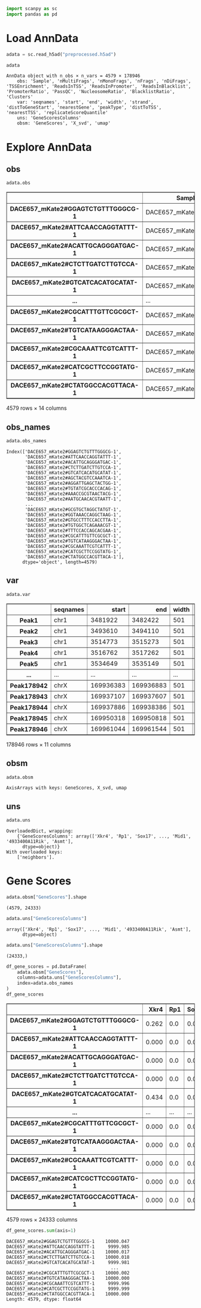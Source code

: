 ```python
import scanpy as sc
import pandas as pd
```

# Load AnnData


```python
adata = sc.read_h5ad("preprocessed.h5ad")
```


```python
adata
```




    AnnData object with n_obs × n_vars = 4579 × 178946
        obs: 'Sample', 'nMultiFrags', 'nMonoFrags', 'nFrags', 'nDiFrags', 'TSSEnrichment', 'ReadsInTSS', 'ReadsInPromoter', 'ReadsInBlacklist', 'PromoterRatio', 'PassQC', 'NucleosomeRatio', 'BlacklistRatio', 'Clusters'
        var: 'seqnames', 'start', 'end', 'width', 'strand', 'distToGeneStart', 'nearestGene', 'peakType', 'distToTSS', 'nearestTSS', 'replicateScoreQuantile'
        uns: 'GeneScoresColumns'
        obsm: 'GeneScores', 'X_svd', 'umap'



# Explore AnnData

## obs


```python
adata.obs
```




<div>
<style scoped>
    .dataframe tbody tr th:only-of-type {
        vertical-align: middle;
    }

    .dataframe tbody tr th {
        vertical-align: top;
    }

    .dataframe thead th {
        text-align: right;
    }
</style>
<table border="1" class="dataframe">
  <thead>
    <tr style="text-align: right;">
      <th></th>
      <th>Sample</th>
      <th>nMultiFrags</th>
      <th>nMonoFrags</th>
      <th>nFrags</th>
      <th>nDiFrags</th>
      <th>TSSEnrichment</th>
      <th>ReadsInTSS</th>
      <th>ReadsInPromoter</th>
      <th>ReadsInBlacklist</th>
      <th>PromoterRatio</th>
      <th>PassQC</th>
      <th>NucleosomeRatio</th>
      <th>BlacklistRatio</th>
      <th>Clusters</th>
    </tr>
  </thead>
  <tbody>
    <tr>
      <th>DACE657_mKate2#GGAGTCTGTTTGGGCG-1</th>
      <td>DACE657_mKate2</td>
      <td>127326</td>
      <td>380482</td>
      <td>956946</td>
      <td>449138</td>
      <td>2.936</td>
      <td>11325</td>
      <td>66220</td>
      <td>37633</td>
      <td>0.034600</td>
      <td>1</td>
      <td>1.515089</td>
      <td>0.019663</td>
      <td>C4</td>
    </tr>
    <tr>
      <th>DACE657_mKate2#ATTCAACCAGGTATTT-1</th>
      <td>DACE657_mKate2</td>
      <td>57136</td>
      <td>633366</td>
      <td>861039</td>
      <td>170537</td>
      <td>1.119</td>
      <td>3236</td>
      <td>32952</td>
      <td>36300</td>
      <td>0.019135</td>
      <td>1</td>
      <td>0.359465</td>
      <td>0.021079</td>
      <td>C2</td>
    </tr>
    <tr>
      <th>DACE657_mKate2#ACATTGCAGGGATGAC-1</th>
      <td>DACE657_mKate2</td>
      <td>57182</td>
      <td>600534</td>
      <td>823762</td>
      <td>166046</td>
      <td>1.938</td>
      <td>6229</td>
      <td>47176</td>
      <td>33188</td>
      <td>0.028634</td>
      <td>1</td>
      <td>0.371716</td>
      <td>0.020144</td>
      <td>C14</td>
    </tr>
    <tr>
      <th>DACE657_mKate2#CTCTTGATCTTGTCCA-1</th>
      <td>DACE657_mKate2</td>
      <td>22834</td>
      <td>697688</td>
      <td>819298</td>
      <td>98776</td>
      <td>2.809</td>
      <td>9524</td>
      <td>57701</td>
      <td>32171</td>
      <td>0.035214</td>
      <td>1</td>
      <td>0.174304</td>
      <td>0.019633</td>
      <td>C2</td>
    </tr>
    <tr>
      <th>DACE657_mKate2#GTCATCACATGCATAT-1</th>
      <td>DACE657_mKate2</td>
      <td>105585</td>
      <td>332298</td>
      <td>642036</td>
      <td>204153</td>
      <td>10.578</td>
      <td>51937</td>
      <td>225568</td>
      <td>19204</td>
      <td>0.175666</td>
      <td>1</td>
      <td>0.932109</td>
      <td>0.014956</td>
      <td>C4</td>
    </tr>
    <tr>
      <th>...</th>
      <td>...</td>
      <td>...</td>
      <td>...</td>
      <td>...</td>
      <td>...</td>
      <td>...</td>
      <td>...</td>
      <td>...</td>
      <td>...</td>
      <td>...</td>
      <td>...</td>
      <td>...</td>
      <td>...</td>
      <td>...</td>
    </tr>
    <tr>
      <th>DACE657_mKate2#CGCATTTGTTCGCGCT-1</th>
      <td>DACE657_mKate2</td>
      <td>66</td>
      <td>575</td>
      <td>1002</td>
      <td>361</td>
      <td>2.871</td>
      <td>29</td>
      <td>125</td>
      <td>32</td>
      <td>0.062375</td>
      <td>1</td>
      <td>0.742609</td>
      <td>0.015968</td>
      <td>C14</td>
    </tr>
    <tr>
      <th>DACE657_mKate2#TGTCATAAGGGACTAA-1</th>
      <td>DACE657_mKate2</td>
      <td>59</td>
      <td>526</td>
      <td>1002</td>
      <td>417</td>
      <td>4.059</td>
      <td>41</td>
      <td>186</td>
      <td>36</td>
      <td>0.092814</td>
      <td>1</td>
      <td>0.904943</td>
      <td>0.017964</td>
      <td>C14</td>
    </tr>
    <tr>
      <th>DACE657_mKate2#CGCAAATTCGTCATTT-1</th>
      <td>DACE657_mKate2</td>
      <td>87</td>
      <td>625</td>
      <td>1001</td>
      <td>289</td>
      <td>15.239</td>
      <td>177</td>
      <td>626</td>
      <td>41</td>
      <td>0.312687</td>
      <td>1</td>
      <td>0.601600</td>
      <td>0.020480</td>
      <td>C15</td>
    </tr>
    <tr>
      <th>DACE657_mKate2#CATCGCTTCCGGTATG-1</th>
      <td>DACE657_mKate2</td>
      <td>62</td>
      <td>548</td>
      <td>1000</td>
      <td>390</td>
      <td>4.356</td>
      <td>44</td>
      <td>169</td>
      <td>24</td>
      <td>0.084500</td>
      <td>1</td>
      <td>0.824818</td>
      <td>0.012000</td>
      <td>C14</td>
    </tr>
    <tr>
      <th>DACE657_mKate2#CTATGGCCACGTTACA-1</th>
      <td>DACE657_mKate2</td>
      <td>109</td>
      <td>382</td>
      <td>1000</td>
      <td>509</td>
      <td>2.871</td>
      <td>29</td>
      <td>111</td>
      <td>46</td>
      <td>0.055500</td>
      <td>1</td>
      <td>1.617801</td>
      <td>0.023000</td>
      <td>C14</td>
    </tr>
  </tbody>
</table>
<p>4579 rows × 14 columns</p>
</div>



## obs_names


```python
adata.obs_names
```




    Index(['DACE657_mKate2#GGAGTCTGTTTGGGCG-1',
           'DACE657_mKate2#ATTCAACCAGGTATTT-1',
           'DACE657_mKate2#ACATTGCAGGGATGAC-1',
           'DACE657_mKate2#CTCTTGATCTTGTCCA-1',
           'DACE657_mKate2#GTCATCACATGCATAT-1',
           'DACE657_mKate2#AGCTACGTCCAAATCA-1',
           'DACE657_mKate2#AGGATTGAGCTACTGG-1',
           'DACE657_mKate2#TGTATCGCACCCACAG-1',
           'DACE657_mKate2#AAACCGCGTAACTACG-1',
           'DACE657_mKate2#AATGCAACACGTAATT-1',
           ...
           'DACE657_mKate2#GCGTGCTAGGCTATGT-1',
           'DACE657_mKate2#GGTAAACCAGGCTAAG-1',
           'DACE657_mKate2#GTGCCTTTCCACCTTA-1',
           'DACE657_mKate2#TGTGGCTCAGAAACGT-1',
           'DACE657_mKate2#TTTCCACCAGCACGAA-1',
           'DACE657_mKate2#CGCATTTGTTCGCGCT-1',
           'DACE657_mKate2#TGTCATAAGGGACTAA-1',
           'DACE657_mKate2#CGCAAATTCGTCATTT-1',
           'DACE657_mKate2#CATCGCTTCCGGTATG-1',
           'DACE657_mKate2#CTATGGCCACGTTACA-1'],
          dtype='object', length=4579)



## var


```python
adata.var
```




<div>
<style scoped>
    .dataframe tbody tr th:only-of-type {
        vertical-align: middle;
    }

    .dataframe tbody tr th {
        vertical-align: top;
    }

    .dataframe thead th {
        text-align: right;
    }
</style>
<table border="1" class="dataframe">
  <thead>
    <tr style="text-align: right;">
      <th></th>
      <th>seqnames</th>
      <th>start</th>
      <th>end</th>
      <th>width</th>
      <th>strand</th>
      <th>distToGeneStart</th>
      <th>nearestGene</th>
      <th>peakType</th>
      <th>distToTSS</th>
      <th>nearestTSS</th>
      <th>replicateScoreQuantile</th>
    </tr>
  </thead>
  <tbody>
    <tr>
      <th>Peak1</th>
      <td>chr1</td>
      <td>3481922</td>
      <td>3482422</td>
      <td>501</td>
      <td>*</td>
      <td>267690</td>
      <td>Xkr4</td>
      <td>Intronic</td>
      <td>176731</td>
      <td>uc007afg.1</td>
      <td>0.114</td>
    </tr>
    <tr>
      <th>Peak2</th>
      <td>chr1</td>
      <td>3493610</td>
      <td>3494110</td>
      <td>501</td>
      <td>*</td>
      <td>279378</td>
      <td>Xkr4</td>
      <td>Intronic</td>
      <td>165043</td>
      <td>uc007afg.1</td>
      <td>0.327</td>
    </tr>
    <tr>
      <th>Peak3</th>
      <td>chr1</td>
      <td>3514773</td>
      <td>3515273</td>
      <td>501</td>
      <td>*</td>
      <td>300541</td>
      <td>Xkr4</td>
      <td>Intronic</td>
      <td>143880</td>
      <td>uc007afg.1</td>
      <td>0.965</td>
    </tr>
    <tr>
      <th>Peak4</th>
      <td>chr1</td>
      <td>3516762</td>
      <td>3517262</td>
      <td>501</td>
      <td>*</td>
      <td>302530</td>
      <td>Xkr4</td>
      <td>Intronic</td>
      <td>141891</td>
      <td>uc007afg.1</td>
      <td>0.676</td>
    </tr>
    <tr>
      <th>Peak5</th>
      <td>chr1</td>
      <td>3534649</td>
      <td>3535149</td>
      <td>501</td>
      <td>*</td>
      <td>320417</td>
      <td>Xkr4</td>
      <td>Intronic</td>
      <td>124004</td>
      <td>uc007afg.1</td>
      <td>0.835</td>
    </tr>
    <tr>
      <th>...</th>
      <td>...</td>
      <td>...</td>
      <td>...</td>
      <td>...</td>
      <td>...</td>
      <td>...</td>
      <td>...</td>
      <td>...</td>
      <td>...</td>
      <td>...</td>
      <td>...</td>
    </tr>
    <tr>
      <th>Peak178942</th>
      <td>chrX</td>
      <td>169936383</td>
      <td>169936883</td>
      <td>501</td>
      <td>*</td>
      <td>251434</td>
      <td>Mid1</td>
      <td>Intronic</td>
      <td>9678</td>
      <td>uc009rcn.1</td>
      <td>0.113</td>
    </tr>
    <tr>
      <th>Peak178943</th>
      <td>chrX</td>
      <td>169937107</td>
      <td>169937607</td>
      <td>501</td>
      <td>*</td>
      <td>252158</td>
      <td>Mid1</td>
      <td>Intronic</td>
      <td>10402</td>
      <td>uc009rcn.1</td>
      <td>0.775</td>
    </tr>
    <tr>
      <th>Peak178944</th>
      <td>chrX</td>
      <td>169937886</td>
      <td>169938386</td>
      <td>501</td>
      <td>*</td>
      <td>252937</td>
      <td>Mid1</td>
      <td>Intronic</td>
      <td>11181</td>
      <td>uc009rcn.1</td>
      <td>0.586</td>
    </tr>
    <tr>
      <th>Peak178945</th>
      <td>chrX</td>
      <td>169950318</td>
      <td>169950818</td>
      <td>501</td>
      <td>*</td>
      <td>265369</td>
      <td>Mid1</td>
      <td>Intronic</td>
      <td>22316</td>
      <td>uc009rcn.1</td>
      <td>0.724</td>
    </tr>
    <tr>
      <th>Peak178946</th>
      <td>chrX</td>
      <td>169961044</td>
      <td>169961544</td>
      <td>501</td>
      <td>*</td>
      <td>276095</td>
      <td>Mid1</td>
      <td>Intronic</td>
      <td>11590</td>
      <td>uc009rcn.1</td>
      <td>0.668</td>
    </tr>
  </tbody>
</table>
<p>178946 rows × 11 columns</p>
</div>



## obsm


```python
adata.obsm
```




    AxisArrays with keys: GeneScores, X_svd, umap



## uns


```python
adata.uns
```




    OverloadedDict, wrapping:
    	{'GeneScoresColumns': array(['Xkr4', 'Rp1', 'Sox17', ..., 'Mid1', '4933400A11Rik', 'Asmt'],
          dtype=object)}
    With overloaded keys:
    	['neighbors'].



# Gene Scores


```python
adata.obsm["GeneScores"].shape
```




    (4579, 24333)




```python
adata.uns["GeneScoresColumns"]
```




    array(['Xkr4', 'Rp1', 'Sox17', ..., 'Mid1', '4933400A11Rik', 'Asmt'],
          dtype=object)




```python
adata.uns["GeneScoresColumns"].shape
```




    (24333,)




```python
df_gene_scores = pd.DataFrame(
    adata.obsm["GeneScores"],
    columns=adata.uns["GeneScoresColumns"],
    index=adata.obs_names
)
df_gene_scores
```




<div>
<style scoped>
    .dataframe tbody tr th:only-of-type {
        vertical-align: middle;
    }

    .dataframe tbody tr th {
        vertical-align: top;
    }

    .dataframe thead th {
        text-align: right;
    }
</style>
<table border="1" class="dataframe">
  <thead>
    <tr style="text-align: right;">
      <th></th>
      <th>Xkr4</th>
      <th>Rp1</th>
      <th>Sox17</th>
      <th>Mrpl15</th>
      <th>Lypla1</th>
      <th>Tcea1</th>
      <th>Rgs20</th>
      <th>Atp6v1h</th>
      <th>Oprk1</th>
      <th>Npbwr1</th>
      <th>...</th>
      <th>Prps2</th>
      <th>Frmpd4</th>
      <th>Msl3</th>
      <th>Arhgap6</th>
      <th>Amelx</th>
      <th>Hccs</th>
      <th>Gm15246</th>
      <th>Mid1</th>
      <th>4933400A11Rik</th>
      <th>Asmt</th>
    </tr>
  </thead>
  <tbody>
    <tr>
      <th>DACE657_mKate2#GGAGTCTGTTTGGGCG-1</th>
      <td>0.262</td>
      <td>0.0</td>
      <td>0.0</td>
      <td>0.000</td>
      <td>0.183</td>
      <td>0.000</td>
      <td>0.0</td>
      <td>0.130</td>
      <td>0.0</td>
      <td>0.0</td>
      <td>...</td>
      <td>0.0</td>
      <td>0.0</td>
      <td>0.000</td>
      <td>0.0</td>
      <td>0.0</td>
      <td>0.638</td>
      <td>0.693</td>
      <td>0.0</td>
      <td>0.0</td>
      <td>0.0</td>
    </tr>
    <tr>
      <th>DACE657_mKate2#ATTCAACCAGGTATTT-1</th>
      <td>0.000</td>
      <td>0.0</td>
      <td>0.0</td>
      <td>1.181</td>
      <td>1.605</td>
      <td>0.795</td>
      <td>0.0</td>
      <td>1.931</td>
      <td>0.0</td>
      <td>0.0</td>
      <td>...</td>
      <td>0.0</td>
      <td>0.0</td>
      <td>0.000</td>
      <td>0.0</td>
      <td>0.0</td>
      <td>2.799</td>
      <td>3.039</td>
      <td>0.0</td>
      <td>0.0</td>
      <td>0.0</td>
    </tr>
    <tr>
      <th>DACE657_mKate2#ACATTGCAGGGATGAC-1</th>
      <td>0.000</td>
      <td>0.0</td>
      <td>0.0</td>
      <td>0.983</td>
      <td>0.000</td>
      <td>1.323</td>
      <td>0.0</td>
      <td>0.237</td>
      <td>0.0</td>
      <td>0.0</td>
      <td>...</td>
      <td>0.0</td>
      <td>0.0</td>
      <td>0.814</td>
      <td>0.0</td>
      <td>0.0</td>
      <td>1.747</td>
      <td>1.897</td>
      <td>0.0</td>
      <td>0.0</td>
      <td>0.0</td>
    </tr>
    <tr>
      <th>DACE657_mKate2#CTCTTGATCTTGTCCA-1</th>
      <td>0.000</td>
      <td>0.0</td>
      <td>0.0</td>
      <td>0.322</td>
      <td>0.814</td>
      <td>0.806</td>
      <td>0.0</td>
      <td>0.807</td>
      <td>0.0</td>
      <td>0.0</td>
      <td>...</td>
      <td>0.0</td>
      <td>0.0</td>
      <td>0.000</td>
      <td>0.0</td>
      <td>0.0</td>
      <td>0.000</td>
      <td>0.000</td>
      <td>0.0</td>
      <td>0.0</td>
      <td>0.0</td>
    </tr>
    <tr>
      <th>DACE657_mKate2#GTCATCACATGCATAT-1</th>
      <td>0.434</td>
      <td>0.0</td>
      <td>0.0</td>
      <td>0.807</td>
      <td>0.303</td>
      <td>0.301</td>
      <td>0.0</td>
      <td>0.258</td>
      <td>0.0</td>
      <td>0.0</td>
      <td>...</td>
      <td>0.0</td>
      <td>0.0</td>
      <td>0.370</td>
      <td>0.0</td>
      <td>0.0</td>
      <td>0.529</td>
      <td>0.575</td>
      <td>0.0</td>
      <td>0.0</td>
      <td>0.0</td>
    </tr>
    <tr>
      <th>...</th>
      <td>...</td>
      <td>...</td>
      <td>...</td>
      <td>...</td>
      <td>...</td>
      <td>...</td>
      <td>...</td>
      <td>...</td>
      <td>...</td>
      <td>...</td>
      <td>...</td>
      <td>...</td>
      <td>...</td>
      <td>...</td>
      <td>...</td>
      <td>...</td>
      <td>...</td>
      <td>...</td>
      <td>...</td>
      <td>...</td>
      <td>...</td>
    </tr>
    <tr>
      <th>DACE657_mKate2#CGCATTTGTTCGCGCT-1</th>
      <td>0.000</td>
      <td>0.0</td>
      <td>0.0</td>
      <td>0.000</td>
      <td>0.000</td>
      <td>0.000</td>
      <td>0.0</td>
      <td>0.000</td>
      <td>0.0</td>
      <td>0.0</td>
      <td>...</td>
      <td>0.0</td>
      <td>0.0</td>
      <td>0.000</td>
      <td>0.0</td>
      <td>0.0</td>
      <td>97.786</td>
      <td>106.150</td>
      <td>0.0</td>
      <td>0.0</td>
      <td>0.0</td>
    </tr>
    <tr>
      <th>DACE657_mKate2#TGTCATAAGGGACTAA-1</th>
      <td>0.000</td>
      <td>0.0</td>
      <td>0.0</td>
      <td>0.000</td>
      <td>0.000</td>
      <td>0.000</td>
      <td>0.0</td>
      <td>0.000</td>
      <td>0.0</td>
      <td>0.0</td>
      <td>...</td>
      <td>0.0</td>
      <td>0.0</td>
      <td>0.000</td>
      <td>0.0</td>
      <td>0.0</td>
      <td>0.000</td>
      <td>0.000</td>
      <td>0.0</td>
      <td>0.0</td>
      <td>0.0</td>
    </tr>
    <tr>
      <th>DACE657_mKate2#CGCAAATTCGTCATTT-1</th>
      <td>0.000</td>
      <td>0.0</td>
      <td>0.0</td>
      <td>0.000</td>
      <td>0.000</td>
      <td>0.000</td>
      <td>0.0</td>
      <td>0.000</td>
      <td>0.0</td>
      <td>0.0</td>
      <td>...</td>
      <td>0.0</td>
      <td>0.0</td>
      <td>0.000</td>
      <td>0.0</td>
      <td>0.0</td>
      <td>0.000</td>
      <td>0.000</td>
      <td>0.0</td>
      <td>0.0</td>
      <td>0.0</td>
    </tr>
    <tr>
      <th>DACE657_mKate2#CATCGCTTCCGGTATG-1</th>
      <td>0.000</td>
      <td>0.0</td>
      <td>0.0</td>
      <td>0.000</td>
      <td>0.000</td>
      <td>0.000</td>
      <td>0.0</td>
      <td>0.000</td>
      <td>0.0</td>
      <td>0.0</td>
      <td>...</td>
      <td>0.0</td>
      <td>0.0</td>
      <td>0.000</td>
      <td>0.0</td>
      <td>0.0</td>
      <td>0.000</td>
      <td>0.000</td>
      <td>0.0</td>
      <td>0.0</td>
      <td>0.0</td>
    </tr>
    <tr>
      <th>DACE657_mKate2#CTATGGCCACGTTACA-1</th>
      <td>0.000</td>
      <td>0.0</td>
      <td>0.0</td>
      <td>0.000</td>
      <td>0.000</td>
      <td>0.000</td>
      <td>0.0</td>
      <td>0.000</td>
      <td>0.0</td>
      <td>0.0</td>
      <td>...</td>
      <td>0.0</td>
      <td>0.0</td>
      <td>0.000</td>
      <td>0.0</td>
      <td>0.0</td>
      <td>0.000</td>
      <td>0.000</td>
      <td>0.0</td>
      <td>0.0</td>
      <td>0.0</td>
    </tr>
  </tbody>
</table>
<p>4579 rows × 24333 columns</p>
</div>




```python
df_gene_scores.sum(axis=1)
```




    DACE657_mKate2#GGAGTCTGTTTGGGCG-1    10000.047
    DACE657_mKate2#ATTCAACCAGGTATTT-1     9999.985
    DACE657_mKate2#ACATTGCAGGGATGAC-1    10000.017
    DACE657_mKate2#CTCTTGATCTTGTCCA-1    10000.018
    DACE657_mKate2#GTCATCACATGCATAT-1     9999.981
                                           ...    
    DACE657_mKate2#CGCATTTGTTCGCGCT-1    10000.002
    DACE657_mKate2#TGTCATAAGGGACTAA-1    10000.000
    DACE657_mKate2#CGCAAATTCGTCATTT-1     9999.996
    DACE657_mKate2#CATCGCTTCCGGTATG-1     9999.999
    DACE657_mKate2#CTATGGCCACGTTACA-1    10000.000
    Length: 4579, dtype: float64




```python

```
